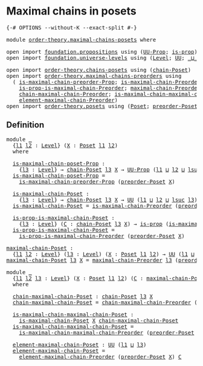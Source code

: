# Maximal chains in posets

<pre class="Agda"><a id="37" class="Symbol">{-#</a> <a id="41" class="Keyword">OPTIONS</a> <a id="49" class="Pragma">--without-K</a> <a id="61" class="Pragma">--exact-split</a> <a id="75" class="Symbol">#-}</a>

<a id="80" class="Keyword">module</a> <a id="87" href="order-theory.maximal-chains-posets.html" class="Module">order-theory.maximal-chains-posets</a> <a id="122" class="Keyword">where</a>

<a id="129" class="Keyword">open</a> <a id="134" class="Keyword">import</a> <a id="141" href="foundation.propositions.html" class="Module">foundation.propositions</a> <a id="165" class="Keyword">using</a> <a id="171" class="Symbol">(</a><a id="172" href="foundation-core.propositions.html#1322" class="Function">UU-Prop</a><a id="179" class="Symbol">;</a> <a id="181" href="foundation-core.propositions.html#1246" class="Function">is-prop</a><a id="188" class="Symbol">)</a>
<a id="190" class="Keyword">open</a> <a id="195" class="Keyword">import</a> <a id="202" href="foundation.universe-levels.html" class="Module">foundation.universe-levels</a> <a id="229" class="Keyword">using</a> <a id="235" class="Symbol">(</a><a id="236" href="Agda.Primitive.html#597" class="Postulate">Level</a><a id="241" class="Symbol">;</a> <a id="243" href="foundation-core.universe-levels.html#222" class="Primitive">UU</a><a id="245" class="Symbol">;</a> <a id="247" href="Agda.Primitive.html#810" class="Primitive Operator">_⊔_</a><a id="250" class="Symbol">;</a> <a id="252" href="Agda.Primitive.html#780" class="Primitive">lsuc</a><a id="256" class="Symbol">)</a>

<a id="259" class="Keyword">open</a> <a id="264" class="Keyword">import</a> <a id="271" href="order-theory.chains-posets.html" class="Module">order-theory.chains-posets</a> <a id="298" class="Keyword">using</a> <a id="304" class="Symbol">(</a><a id="305" href="order-theory.chains-posets.html#1249" class="Function">chain-Poset</a><a id="316" class="Symbol">)</a>
<a id="318" class="Keyword">open</a> <a id="323" class="Keyword">import</a> <a id="330" href="order-theory.maximal-chains-preorders.html" class="Module">order-theory.maximal-chains-preorders</a> <a id="368" class="Keyword">using</a>
  <a id="376" class="Symbol">(</a> <a id="378" href="order-theory.maximal-chains-preorders.html#641" class="Function">is-maximal-chain-preorder-Prop</a><a id="408" class="Symbol">;</a> <a id="410" href="order-theory.maximal-chains-preorders.html#857" class="Function">is-maximal-chain-Preorder</a><a id="435" class="Symbol">;</a>
    <a id="441" href="order-theory.maximal-chains-preorders.html#1029" class="Function">is-prop-is-maximal-chain-Preorder</a><a id="474" class="Symbol">;</a> <a id="476" href="order-theory.maximal-chains-preorders.html#1250" class="Function">maximal-chain-Preorder</a><a id="498" class="Symbol">;</a>
    <a id="504" href="order-theory.maximal-chains-preorders.html#1535" class="Function">chain-maximal-chain-Preorder</a><a id="532" class="Symbol">;</a> <a id="534" href="order-theory.maximal-chains-preorders.html#1628" class="Function">is-maximal-chain-maximal-chain-Preorder</a><a id="573" class="Symbol">;</a>
    <a id="579" href="order-theory.maximal-chains-preorders.html#1784" class="Function">element-maximal-chain-Preorder</a><a id="609" class="Symbol">)</a>
<a id="611" class="Keyword">open</a> <a id="616" class="Keyword">import</a> <a id="623" href="order-theory.posets.html" class="Module">order-theory.posets</a> <a id="643" class="Keyword">using</a> <a id="649" class="Symbol">(</a><a id="650" href="order-theory.posets.html#731" class="Function">Poset</a><a id="655" class="Symbol">;</a> <a id="657" href="order-theory.posets.html#1761" class="Function">preorder-Poset</a><a id="671" class="Symbol">)</a>
</pre>
## Definition

<pre class="Agda">
<a id="702" class="Keyword">module</a> <a id="709" href="order-theory.maximal-chains-posets.html#709" class="Module">_</a>
  <a id="713" class="Symbol">{</a><a id="714" href="order-theory.maximal-chains-posets.html#714" class="Bound">l1</a> <a id="717" href="order-theory.maximal-chains-posets.html#717" class="Bound">l2</a> <a id="720" class="Symbol">:</a> <a id="722" href="Agda.Primitive.html#597" class="Postulate">Level</a><a id="727" class="Symbol">}</a> <a id="729" class="Symbol">(</a><a id="730" href="order-theory.maximal-chains-posets.html#730" class="Bound">X</a> <a id="732" class="Symbol">:</a> <a id="734" href="order-theory.posets.html#731" class="Function">Poset</a> <a id="740" href="order-theory.maximal-chains-posets.html#714" class="Bound">l1</a> <a id="743" href="order-theory.maximal-chains-posets.html#717" class="Bound">l2</a><a id="745" class="Symbol">)</a>
  <a id="749" class="Keyword">where</a>
  
  <a id="760" href="order-theory.maximal-chains-posets.html#760" class="Function">is-maximal-chain-poset-Prop</a> <a id="788" class="Symbol">:</a>
    <a id="794" class="Symbol">{</a><a id="795" href="order-theory.maximal-chains-posets.html#795" class="Bound">l3</a> <a id="798" class="Symbol">:</a> <a id="800" href="Agda.Primitive.html#597" class="Postulate">Level</a><a id="805" class="Symbol">}</a> <a id="807" class="Symbol">→</a> <a id="809" href="order-theory.chains-posets.html#1249" class="Function">chain-Poset</a> <a id="821" href="order-theory.maximal-chains-posets.html#795" class="Bound">l3</a> <a id="824" href="order-theory.maximal-chains-posets.html#730" class="Bound">X</a> <a id="826" class="Symbol">→</a> <a id="828" href="foundation-core.propositions.html#1322" class="Function">UU-Prop</a> <a id="836" class="Symbol">(</a><a id="837" href="order-theory.maximal-chains-posets.html#714" class="Bound">l1</a> <a id="840" href="Agda.Primitive.html#810" class="Primitive Operator">⊔</a> <a id="842" href="order-theory.maximal-chains-posets.html#717" class="Bound">l2</a> <a id="845" href="Agda.Primitive.html#810" class="Primitive Operator">⊔</a> <a id="847" href="Agda.Primitive.html#780" class="Primitive">lsuc</a> <a id="852" href="order-theory.maximal-chains-posets.html#795" class="Bound">l3</a><a id="854" class="Symbol">)</a>
  <a id="858" href="order-theory.maximal-chains-posets.html#760" class="Function">is-maximal-chain-poset-Prop</a> <a id="886" class="Symbol">=</a>
    <a id="892" href="order-theory.maximal-chains-preorders.html#641" class="Function">is-maximal-chain-preorder-Prop</a> <a id="923" class="Symbol">(</a><a id="924" href="order-theory.posets.html#1761" class="Function">preorder-Poset</a> <a id="939" href="order-theory.maximal-chains-posets.html#730" class="Bound">X</a><a id="940" class="Symbol">)</a>

  <a id="945" href="order-theory.maximal-chains-posets.html#945" class="Function">is-maximal-chain-Poset</a> <a id="968" class="Symbol">:</a>
    <a id="974" class="Symbol">{</a><a id="975" href="order-theory.maximal-chains-posets.html#975" class="Bound">l3</a> <a id="978" class="Symbol">:</a> <a id="980" href="Agda.Primitive.html#597" class="Postulate">Level</a><a id="985" class="Symbol">}</a> <a id="987" class="Symbol">→</a> <a id="989" href="order-theory.chains-posets.html#1249" class="Function">chain-Poset</a> <a id="1001" href="order-theory.maximal-chains-posets.html#975" class="Bound">l3</a> <a id="1004" href="order-theory.maximal-chains-posets.html#730" class="Bound">X</a> <a id="1006" class="Symbol">→</a> <a id="1008" href="foundation-core.universe-levels.html#222" class="Primitive">UU</a> <a id="1011" class="Symbol">(</a><a id="1012" href="order-theory.maximal-chains-posets.html#714" class="Bound">l1</a> <a id="1015" href="Agda.Primitive.html#810" class="Primitive Operator">⊔</a> <a id="1017" href="order-theory.maximal-chains-posets.html#717" class="Bound">l2</a> <a id="1020" href="Agda.Primitive.html#810" class="Primitive Operator">⊔</a> <a id="1022" href="Agda.Primitive.html#780" class="Primitive">lsuc</a> <a id="1027" href="order-theory.maximal-chains-posets.html#975" class="Bound">l3</a><a id="1029" class="Symbol">)</a>
  <a id="1033" href="order-theory.maximal-chains-posets.html#945" class="Function">is-maximal-chain-Poset</a> <a id="1056" class="Symbol">=</a> <a id="1058" href="order-theory.maximal-chains-preorders.html#857" class="Function">is-maximal-chain-Preorder</a> <a id="1084" class="Symbol">(</a><a id="1085" href="order-theory.posets.html#1761" class="Function">preorder-Poset</a> <a id="1100" href="order-theory.maximal-chains-posets.html#730" class="Bound">X</a><a id="1101" class="Symbol">)</a>

  <a id="1106" href="order-theory.maximal-chains-posets.html#1106" class="Function">is-prop-is-maximal-chain-Poset</a> <a id="1137" class="Symbol">:</a>
    <a id="1143" class="Symbol">{</a><a id="1144" href="order-theory.maximal-chains-posets.html#1144" class="Bound">l3</a> <a id="1147" class="Symbol">:</a> <a id="1149" href="Agda.Primitive.html#597" class="Postulate">Level</a><a id="1154" class="Symbol">}</a> <a id="1156" class="Symbol">(</a><a id="1157" href="order-theory.maximal-chains-posets.html#1157" class="Bound">C</a> <a id="1159" class="Symbol">:</a> <a id="1161" href="order-theory.chains-posets.html#1249" class="Function">chain-Poset</a> <a id="1173" href="order-theory.maximal-chains-posets.html#1144" class="Bound">l3</a> <a id="1176" href="order-theory.maximal-chains-posets.html#730" class="Bound">X</a><a id="1177" class="Symbol">)</a> <a id="1179" class="Symbol">→</a> <a id="1181" href="foundation-core.propositions.html#1246" class="Function">is-prop</a> <a id="1189" class="Symbol">(</a><a id="1190" href="order-theory.maximal-chains-posets.html#945" class="Function">is-maximal-chain-Poset</a> <a id="1213" href="order-theory.maximal-chains-posets.html#1157" class="Bound">C</a><a id="1214" class="Symbol">)</a>
  <a id="1218" href="order-theory.maximal-chains-posets.html#1106" class="Function">is-prop-is-maximal-chain-Poset</a> <a id="1249" class="Symbol">=</a>
    <a id="1255" href="order-theory.maximal-chains-preorders.html#1029" class="Function">is-prop-is-maximal-chain-Preorder</a> <a id="1289" class="Symbol">(</a><a id="1290" href="order-theory.posets.html#1761" class="Function">preorder-Poset</a> <a id="1305" href="order-theory.maximal-chains-posets.html#730" class="Bound">X</a><a id="1306" class="Symbol">)</a>

<a id="maximal-chain-Poset"></a><a id="1309" href="order-theory.maximal-chains-posets.html#1309" class="Function">maximal-chain-Poset</a> <a id="1329" class="Symbol">:</a>
  <a id="1333" class="Symbol">{</a><a id="1334" href="order-theory.maximal-chains-posets.html#1334" class="Bound">l1</a> <a id="1337" href="order-theory.maximal-chains-posets.html#1337" class="Bound">l2</a> <a id="1340" class="Symbol">:</a> <a id="1342" href="Agda.Primitive.html#597" class="Postulate">Level</a><a id="1347" class="Symbol">}</a> <a id="1349" class="Symbol">(</a><a id="1350" href="order-theory.maximal-chains-posets.html#1350" class="Bound">l3</a> <a id="1353" class="Symbol">:</a> <a id="1355" href="Agda.Primitive.html#597" class="Postulate">Level</a><a id="1360" class="Symbol">)</a> <a id="1362" class="Symbol">(</a><a id="1363" href="order-theory.maximal-chains-posets.html#1363" class="Bound">X</a> <a id="1365" class="Symbol">:</a> <a id="1367" href="order-theory.posets.html#731" class="Function">Poset</a> <a id="1373" href="order-theory.maximal-chains-posets.html#1334" class="Bound">l1</a> <a id="1376" href="order-theory.maximal-chains-posets.html#1337" class="Bound">l2</a><a id="1378" class="Symbol">)</a> <a id="1380" class="Symbol">→</a> <a id="1382" href="foundation-core.universe-levels.html#222" class="Primitive">UU</a> <a id="1385" class="Symbol">(</a><a id="1386" href="order-theory.maximal-chains-posets.html#1334" class="Bound">l1</a> <a id="1389" href="Agda.Primitive.html#810" class="Primitive Operator">⊔</a> <a id="1391" href="order-theory.maximal-chains-posets.html#1337" class="Bound">l2</a> <a id="1394" href="Agda.Primitive.html#810" class="Primitive Operator">⊔</a> <a id="1396" href="Agda.Primitive.html#780" class="Primitive">lsuc</a> <a id="1401" href="order-theory.maximal-chains-posets.html#1350" class="Bound">l3</a><a id="1403" class="Symbol">)</a>
<a id="1405" href="order-theory.maximal-chains-posets.html#1309" class="Function">maximal-chain-Poset</a> <a id="1425" href="order-theory.maximal-chains-posets.html#1425" class="Bound">l3</a> <a id="1428" href="order-theory.maximal-chains-posets.html#1428" class="Bound">X</a> <a id="1430" class="Symbol">=</a> <a id="1432" href="order-theory.maximal-chains-preorders.html#1250" class="Function">maximal-chain-Preorder</a> <a id="1455" href="order-theory.maximal-chains-posets.html#1425" class="Bound">l3</a> <a id="1458" class="Symbol">(</a><a id="1459" href="order-theory.posets.html#1761" class="Function">preorder-Poset</a> <a id="1474" href="order-theory.maximal-chains-posets.html#1428" class="Bound">X</a><a id="1475" class="Symbol">)</a>

<a id="1478" class="Keyword">module</a> <a id="1485" href="order-theory.maximal-chains-posets.html#1485" class="Module">_</a>
  <a id="1489" class="Symbol">{</a><a id="1490" href="order-theory.maximal-chains-posets.html#1490" class="Bound">l1</a> <a id="1493" href="order-theory.maximal-chains-posets.html#1493" class="Bound">l2</a> <a id="1496" href="order-theory.maximal-chains-posets.html#1496" class="Bound">l3</a> <a id="1499" class="Symbol">:</a> <a id="1501" href="Agda.Primitive.html#597" class="Postulate">Level</a><a id="1506" class="Symbol">}</a> <a id="1508" class="Symbol">(</a><a id="1509" href="order-theory.maximal-chains-posets.html#1509" class="Bound">X</a> <a id="1511" class="Symbol">:</a> <a id="1513" href="order-theory.posets.html#731" class="Function">Poset</a> <a id="1519" href="order-theory.maximal-chains-posets.html#1490" class="Bound">l1</a> <a id="1522" href="order-theory.maximal-chains-posets.html#1493" class="Bound">l2</a><a id="1524" class="Symbol">)</a> <a id="1526" class="Symbol">(</a><a id="1527" href="order-theory.maximal-chains-posets.html#1527" class="Bound">C</a> <a id="1529" class="Symbol">:</a> <a id="1531" href="order-theory.maximal-chains-posets.html#1309" class="Function">maximal-chain-Poset</a> <a id="1551" href="order-theory.maximal-chains-posets.html#1496" class="Bound">l3</a> <a id="1554" href="order-theory.maximal-chains-posets.html#1509" class="Bound">X</a><a id="1555" class="Symbol">)</a>
  <a id="1559" class="Keyword">where</a>

  <a id="1568" href="order-theory.maximal-chains-posets.html#1568" class="Function">chain-maximal-chain-Poset</a> <a id="1594" class="Symbol">:</a> <a id="1596" href="order-theory.chains-posets.html#1249" class="Function">chain-Poset</a> <a id="1608" href="order-theory.maximal-chains-posets.html#1496" class="Bound">l3</a> <a id="1611" href="order-theory.maximal-chains-posets.html#1509" class="Bound">X</a>
  <a id="1615" href="order-theory.maximal-chains-posets.html#1568" class="Function">chain-maximal-chain-Poset</a> <a id="1641" class="Symbol">=</a> <a id="1643" href="order-theory.maximal-chains-preorders.html#1535" class="Function">chain-maximal-chain-Preorder</a> <a id="1672" class="Symbol">(</a><a id="1673" href="order-theory.posets.html#1761" class="Function">preorder-Poset</a> <a id="1688" href="order-theory.maximal-chains-posets.html#1509" class="Bound">X</a><a id="1689" class="Symbol">)</a> <a id="1691" href="order-theory.maximal-chains-posets.html#1527" class="Bound">C</a>

  <a id="1696" href="order-theory.maximal-chains-posets.html#1696" class="Function">is-maximal-chain-maximal-chain-Poset</a> <a id="1733" class="Symbol">:</a>
    <a id="1739" href="order-theory.maximal-chains-posets.html#945" class="Function">is-maximal-chain-Poset</a> <a id="1762" href="order-theory.maximal-chains-posets.html#1509" class="Bound">X</a> <a id="1764" href="order-theory.maximal-chains-posets.html#1568" class="Function">chain-maximal-chain-Poset</a>
  <a id="1792" href="order-theory.maximal-chains-posets.html#1696" class="Function">is-maximal-chain-maximal-chain-Poset</a> <a id="1829" class="Symbol">=</a>
    <a id="1835" href="order-theory.maximal-chains-preorders.html#1628" class="Function">is-maximal-chain-maximal-chain-Preorder</a> <a id="1875" class="Symbol">(</a><a id="1876" href="order-theory.posets.html#1761" class="Function">preorder-Poset</a> <a id="1891" href="order-theory.maximal-chains-posets.html#1509" class="Bound">X</a><a id="1892" class="Symbol">)</a> <a id="1894" href="order-theory.maximal-chains-posets.html#1527" class="Bound">C</a>

  <a id="1899" href="order-theory.maximal-chains-posets.html#1899" class="Function">element-maximal-chain-Poset</a> <a id="1927" class="Symbol">:</a> <a id="1929" href="foundation-core.universe-levels.html#222" class="Primitive">UU</a> <a id="1932" class="Symbol">(</a><a id="1933" href="order-theory.maximal-chains-posets.html#1490" class="Bound">l1</a> <a id="1936" href="Agda.Primitive.html#810" class="Primitive Operator">⊔</a> <a id="1938" href="order-theory.maximal-chains-posets.html#1496" class="Bound">l3</a><a id="1940" class="Symbol">)</a>
  <a id="1944" href="order-theory.maximal-chains-posets.html#1899" class="Function">element-maximal-chain-Poset</a> <a id="1972" class="Symbol">=</a>
    <a id="1978" href="order-theory.maximal-chains-preorders.html#1784" class="Function">element-maximal-chain-Preorder</a> <a id="2009" class="Symbol">(</a><a id="2010" href="order-theory.posets.html#1761" class="Function">preorder-Poset</a> <a id="2025" href="order-theory.maximal-chains-posets.html#1509" class="Bound">X</a><a id="2026" class="Symbol">)</a> <a id="2028" href="order-theory.maximal-chains-posets.html#1527" class="Bound">C</a>
</pre>